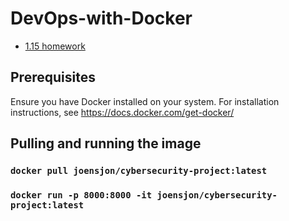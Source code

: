 # DevOps-with-Docker

* [1.15 homework](https://hub.docker.com/repository/docker/joensjon/cybersecurity-project/general)

## Prerequisites

Ensure you have Docker installed on your system. For installation instructions, see https://docs.docker.com/get-docker/

## Pulling and running the image

### `docker pull joensjon/cybersecurity-project:latest`

### `docker run -p 8000:8000 -it joensjon/cybersecurity-project:latest`
